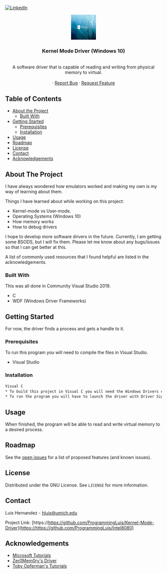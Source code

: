 <!-- PROJECT LOGO -->
[![LinkedIn][linkedin-shield]][linkedin-url]
<br />
<p align="center">
  <a href="https://github.com/ProgrammingLuis/Kernel-Mode-Driver">
    <img src="logos/logo.jpeg" alt="Logo" width="80" height="80">
  </a>

  <h3 align="center">Kernel Mode Driver (Windows 10)</h3>

  <p align="center">
    <br />
    A software driver that is capable of reading and writing from physical memory to virtual. 
    <br />
    <br />
    ·
    <a href="https://github.com/ProgrammingLuis/Kernel-Mode-Driver/issues">Report Bug</a>
    ·
    <a href="https://github.com/ProgrammingLuis/Kernel-Mode-Driver/issues">Request Feature</a>
  </p>
</p>



<!-- TABLE OF CONTENTS -->
## Table of Contents

* [About the Project](#about-the-project)
  * [Built With](#built-with)
* [Getting Started](#getting-started)
  * [Prerequisites](#prerequisites)
  * [Installation](#installation)
* [Usage](#usage)
* [Roadmap](#roadmap)
* [License](#license)
* [Contact](#contact)
* [Acknowledgements](#acknowledgements)



<!-- ABOUT THE PROJECT -->
## About The Project

I have always wondered how emulators worked and making my own is my way of learning about them. 

Things I have learned about while working on this project:
* Kernel-mode vs User-mode.
* Operating Systems (Windows 10)
* How memory works
* How to debug drivers

I hope to develop more software drivers in the future. Currently, I am getting some BSODS, but I will fix them. Please let me know about any bugs/issues so that I can get better at this.

A list of commonly used resources that I found helpful are listed in the acknowledgements.

### Built With
This was all done in Community Visual Studio 2019. 
* C
* WDF (Windows Driver Frameworks)

<!-- GETTING STARTED -->
## Getting Started

For now, the driver finds a process and gets a handle to it.

### Prerequisites

To run this program you will need to compile the files in Visual Studio.
* Visual Studio

### Installation
```sh
Visual C
* To build this project in Visual C you will need the Windows Drivers extension, after that download structs.h and Driver.c, then build and run the program.
* To run the program you will have to launch the driver with Driver Signature Enforcement disabled.
```

<!-- USAGE EXAMPLES -->
## Usage

When finished, the program will be able to read and write virtual memory to a desired process.

<!-- ROADMAP -->
## Roadmap

See the [open issues](https://github.com/ProgrammingLuis/Intel8080/issues) for a list of proposed features (and known issues).

<!-- LICENSE -->
## License

Distributed under the GNU License. See `LICENSE` for more information.

<!-- CONTACT -->
## Contact

Luis Hernandez - hluis@umich.edu

Project Link: [https://https://github.com/ProgrammingLuis/Kernel-Mode-Driver](https://https://github.com/ProgrammingLuis/Intel8080)



<!-- ACKNOWLEDGEMENTS -->
## Acknowledgements
* [Microsoft Tutorials](https://docs.microsoft.com/en-us/windows-hardware/drivers/gettingstarted/writing-a-very-small-kmdf--driver)
* [Zer0Mem0ry's Driver](https://github.com/Zer0Mem0ry/KernelBhop/tree/master/Driver)
* [Toby Opferman's Tutorials](https://www.codeproject.com/Articles/9504/Driver-Development-Part-1-Introduction-to-Drivers)



<!-- MARKDOWN LINKS & IMAGES -->
<!-- https://www.markdownguide.org/basic-syntax/#reference-style-links -->
[linkedin-shield]: https://img.shields.io/badge/-LinkedIn-black.svg?style=flat-square&logo=linkedin&colorB=555
[linkedin-url]: https://www.linkedin.com/in/programmingluis/
